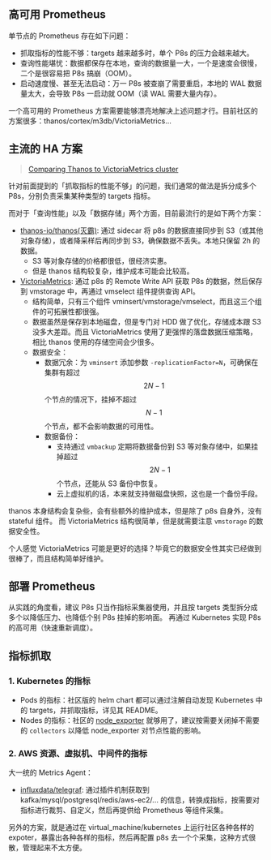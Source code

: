 ## 高可用 Prometheus

单节点的 Prometheus 存在如下问题：

- 抓取指标的性能不够：targets 越来越多时，单个 P8s 的压力会越来越大。
- 查询性能堪忧：数据都保存在本地，查询的数据量一大，一个是速度会很慢，二个是很容易把 P8s 搞崩（OOM）。
- 启动速度慢、甚至无法启动：万一 P8s 被查崩了需要重启，本地的 WAL 数据量太大，会导致 P8s 一启动就 OOM（读 WAL 需要大量内存）。

一个高可用的 Prometheus 方案需要能够漂亮地解决上述问题才行。目前社区的方案很多：thanos/cortex/m3db/VictoriaMetrics...

## 主流的 HA 方案

>[Comparing Thanos to VictoriaMetrics cluster](https://faun.pub/comparing-thanos-to-victoriametrics-cluster-b193bea1683)

针对前面提到的「抓取指标的性能不够」的问题，我们通常的做法是拆分成多个 P8s，分别负责采集某种类型的 targets 指标。

而对于「查询性能」以及「数据存储」两个方面，目前最流行的是如下两个方案：

- [thanos-io/thanos(灭霸)](https://github.com/thanos-io/thanos): 通过 sidecar 将 p8s 的数据直接同步到 S3（或其他对象存储），或者降采样后再同步到 S3，确保数据不丢失。本地只保留 2h 的数据。
  - S3 等对象存储的价格都很低，很经济实惠。
  -  但是 thanos 结构较复杂，维护成本可能会比较高。
- [VictoriaMetrics](https://github.com/VictoriaMetrics/VictoriaMetrics): 通过 p8s 的 Remote Write API 获取 P8s 的数据，然后保存到 vmstorage 中，再通过 vmselect 组件提供查询 API。
  - 结构简单，只有三个组件 vminsert/vmstorage/vmselect，而且这三个组件的可拓展性都很强。
  - 数据虽然是保存到本地磁盘，但是专门对 HDD 做了优化，存储成本跟 S3 没多大差距。而且 VictoriaMetrics 使用了更强悍的落盘数据压缩策略，相比 thanos 使用的存储空间会少很多。
  - 数据安全：
    - 数据冗余：为 `vminsert` 添加参数 `-replicationFactor=N`，可确保在集群有超过 $$2N - 1$$ 个节点的情况下，挂掉不超过 $$N-1$$ 个节点，都不会影响数据的可用性。
    - 数据备份：
      - 支持通过 `vmbackup` 定期将数据备份到 S3 等对象存储中，如果挂掉超过 $$2N - 1$$ 个节点，还能从 S3 备份中恢复。
      - 云上虚拟机的话，本来就支持做磁盘快照，这也是一个备份手段。


thanos 本身结构会复杂些，会有些额外的维护成本，但是除了 p8s 自身外，没有 stateful 组件。
而 VictoriaMetrics 结构很简单，但是就需要注意 `vmstorage` 的数据安全性。

个人感觉 VictoriaMetrics 可能是更好的选择？毕竟它的数据安全性其实已经做到很棒了，而且结构简单好维护。



## 部署 Prometheus

从实践的角度看，建议 P8s 只当作指标采集器使用，并且按 targets 类型拆分成多个以降低压力、也降低个别 P8s 挂掉的影响面。
再通过 Kubernetes 实现 P8s 的高可用（快速重新调度）。

## 指标抓取

### 1. Kubernetes 的指标

- Pods 的指标：社区版的 helm chart 都可以通过注解自动发现 Kubernetes 中的 targets，并抓取指标，详见其 README。
- Nodes 的指标：社区的 [node_exporter](https://github.com/prometheus/node_exporter) 就够用了，建议按需要关闭掉不需要的 `collectors` 以降低 node_exporter 对节点性能的影响。

### 2. AWS 资源、虚拟机、中间件的指标

大一统的 Metrics Agent：

- [influxdata/telegraf](https://github.com/influxdata/telegraf): 通过插件机制获取到 kafka/mysql/postgresql/redis/aws-ec2/... 的信息，转换成指标，按需要对指标进行裁剪、自定义，然后再提供给 Prometheus 等组件采集。

另外的方案，就是通过在 virtual_machine/kubernetes 上运行社区各种各样的 expoter，暴露出各种各样的指标，然后再配置 p8s 去一个个采集，这种方式很散，管理起来不太方便。
